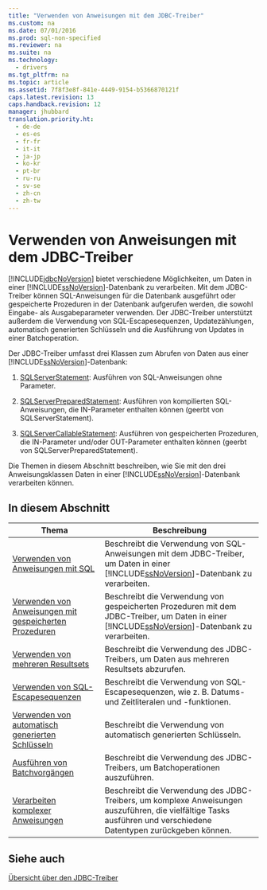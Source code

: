 ```yaml
---
title: "Verwenden von Anweisungen mit dem JDBC-Treiber"
ms.custom: na
ms.date: 07/01/2016
ms.prod: sql-non-specified
ms.reviewer: na
ms.suite: na
ms.technology: 
  - drivers
ms.tgt_pltfrm: na
ms.topic: article
ms.assetid: 7f8f3e8f-841e-4449-9154-b5366870121f
caps.latest.revision: 13
caps.handback.revision: 12
manager: jhubbard
translation.priority.ht: 
  - de-de
  - es-es
  - fr-fr
  - it-it
  - ja-jp
  - ko-kr
  - pt-br
  - ru-ru
  - sv-se
  - zh-cn
  - zh-tw
---
```

# Verwenden von Anweisungen mit dem JDBC-Treiber
  [!INCLUDE[jdbcNoVersion](../content/includes/jdbcNoVersion_md.md)] bietet verschiedene Möglichkeiten, um Daten in einer [!INCLUDE[ssNoVersion](../content/includes/ssNoVersion_md.md)]\-Datenbank zu verarbeiten. Mit dem JDBC\-Treiber können SQL\-Anweisungen für die Datenbank ausgeführt oder gespeicherte Prozeduren in der Datenbank aufgerufen werden, die sowohl Eingabe\- als Ausgabeparameter verwenden. Der JDBC\-Treiber unterstützt außerdem die Verwendung von SQL\-Escapesequenzen, Updatezählungen, automatisch generierten Schlüsseln und die Ausführung von Updates in einer Batchoperation.  
  
 Der JDBC\-Treiber umfasst drei Klassen zum Abrufen von Daten aus einer [!INCLUDE[ssNoVersion](../content/includes/ssNoVersion_md.md)]\-Datenbank:  
  
1.  [SQLServerStatement](../content/SQLServerStatement-Class.md): Ausführen von SQL\-Anweisungen ohne Parameter.  
  
2.  [SQLServerPreparedStatement](../content/SQLServerPreparedStatement-Class.md): Ausführen von kompilierten SQL\-Anweisungen, die IN\-Parameter enthalten können \(geerbt von SQLServerStatement\).  
  
3.  [SQLServerCallableStatement](../content/SQLServerCallableStatement-Class.md): Ausführen von gespeicherten Prozeduren, die IN\-Parameter und\/oder OUT\-Parameter enthalten können \(geerbt von SQLServerPreparedStatement\).  
  
 Die Themen in diesem Abschnitt beschreiben, wie Sie mit den drei Anweisungsklassen Daten in einer [!INCLUDE[ssNoVersion](../content/includes/ssNoVersion_md.md)]\-Datenbank verarbeiten können.  
  
## In diesem Abschnitt  
  
|Thema|Beschreibung|  
|-----------|------------------|  
|[Verwenden von Anweisungen mit SQL](../content/Using-Statements-with-SQL.md)|Beschreibt die Verwendung von SQL\-Anweisungen mit dem JDBC\-Treiber, um Daten in einer [!INCLUDE[ssNoVersion](../content/includes/ssNoVersion_md.md)]\-Datenbank zu verarbeiten.|  
|[Verwenden von Anweisungen mit gespeicherten Prozeduren](../content/Using-Statements-with-Stored-Procedures.md)|Beschreibt die Verwendung von gespeicherten Prozeduren mit dem JDBC\-Treiber, um Daten in einer [!INCLUDE[ssNoVersion](../content/includes/ssNoVersion_md.md)]\-Datenbank zu verarbeiten.|  
|[Verwenden von mehreren Resultsets](../content/Using-Multiple-Result-Sets.md)|Beschreibt die Verwendung des JDBC\-Treibers, um Daten aus mehreren Resultsets abzurufen.|  
|[Verwenden von SQL-Escapesequenzen](../content/Using-SQL-Escape-Sequences.md)|Beschreibt die Verwendung von SQL\-Escapesequenzen, wie z. B. Datums\- und Zeitliteralen und \-funktionen.|  
|[Verwenden von automatisch generierten Schlüsseln](../content/Using-Auto-Generated-Keys.md)|Beschreibt die Verwendung von automatisch generierten Schlüsseln.|  
|[Ausführen von Batchvorgängen](../content/Performing-Batch-Operations.md)|Beschreibt die Verwendung des JDBC\-Treibers, um Batchoperationen auszuführen.|  
|[Verarbeiten komplexer Anweisungen](../content/Handling-Complex-Statements.md)|Beschreibt die Verwendung des JDBC\-Treibers, um komplexe Anweisungen auszuführen, die vielfältige Tasks ausführen und verschiedene Datentypen zurückgeben können.|  
  
## Siehe auch  
 [Übersicht über den JDBC-Treiber](../content/Overview-of-the-JDBC-Driver.md)  
  
  
